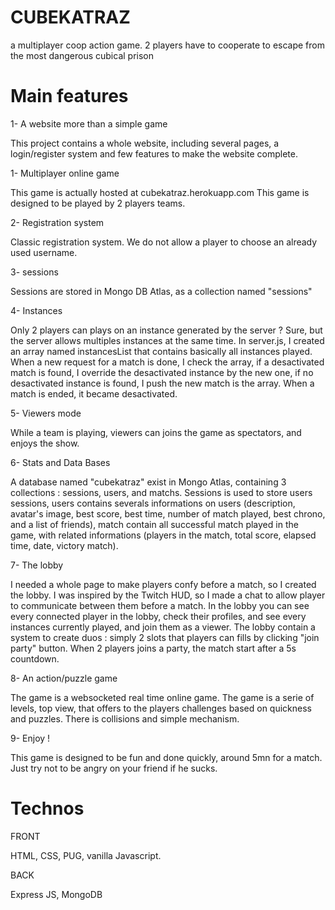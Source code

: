 # CUBEKATRAZ
a multiplayer coop action game. 2 players have to cooperate to escape from the most dangerous cubical prison



# Main features
1- A website more than a simple game

This project contains a whole website, including several pages, a login/register system and few features to make the website complete.


1- Multiplayer online game

This game is actually hosted at cubekatraz.herokuapp.com
This game is designed to be played by 2 players teams.


2- Registration system

Classic registration system. We do not allow a player to choose an already used username.


3- sessions

Sessions are stored in Mongo DB Atlas, as a collection named "sessions"


4- Instances

Only 2 players can plays on an instance generated by the server ? Sure, but the server allows multiples instances at the same time. In server.js, I created an array named instancesList that contains basically all instances played. When a new request for a match is done, I check the array, if a desactivated match is found, I override the desactivated instance by the new one, if no desactivated instance is found, I push the new match is the array. When a match is ended, it became desactivated.


5- Viewers mode

While a team is playing, viewers can joins the game as spectators, and enjoys the show.


6- Stats and Data Bases

A database named "cubekatraz" exist in Mongo Atlas, containing 3 collections : sessions, users, and matchs. Sessions is used to store users sessions, users contains severals informations on users (description, avatar's image, best score, best time, number of match played, best chrono, and a list of friends), match contain all successful match played in the game, with related informations (players in the match, total score, elapsed time, date, victory match).


7- The lobby

I needed a whole page to make players confy before a match, so I created the lobby. I was inspired by the Twitch HUD, so I made a chat to allow player to communicate between them before a match. In the lobby you can see every connected player in the lobby, check their profiles, and see every instances currently played, and join them as a viewer. The lobby contain a system to create duos : simply 2 slots that players can fills by clicking "join party" button. When 2 players joins a party, the match start after a 5s countdown.


8- An action/puzzle game

The game is a websocketed real time online game. The game is a serie of levels, top view, that offers to the players challenges based on quickness and puzzles. There is collisions and simple mechanism.


9- Enjoy !

This game is designed to be fun and done quickly, around 5mn for a match. Just try not to be angry on your friend if he sucks.

# Technos
FRONT

HTML, CSS, PUG, vanilla Javascript.

BACK

Express JS, MongoDB
